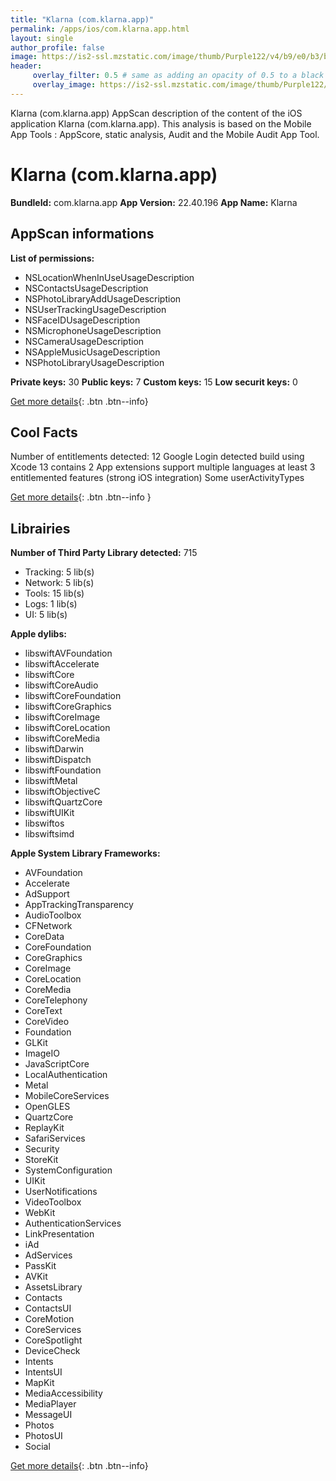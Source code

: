 ```yaml
---
title: "Klarna (com.klarna.app)"
permalink: /apps/ios/com.klarna.app.html
layout: single
author_profile: false
image: https://is2-ssl.mzstatic.com/image/thumb/Purple122/v4/b9/e0/b3/b9e0b378-90d5-f8cb-a013-2b5bd5f3805c/AppIcon-0-0-1x_U007emarketing-0-0-0-7-0-0-sRGB-0-0-0-GLES2_U002c0-512MB-85-220-0-0.png/512x512bb.jpg
header: 
     overlay_filter: 0.5 # same as adding an opacity of 0.5 to a black background
     overlay_image: https://is2-ssl.mzstatic.com/image/thumb/Purple122/v4/b9/e0/b3/b9e0b378-90d5-f8cb-a013-2b5bd5f3805c/AppIcon-0-0-1x_U007emarketing-0-0-0-7-0-0-sRGB-0-0-0-GLES2_U002c0-512MB-85-220-0-0.png/512x512bb.jpg
---
```

Klarna (com.klarna.app) AppScan description of the content of the iOS application Klarna (com.klarna.app). This analysis is based on the Mobile App Tools : AppScore, static analysis, Audit and the Mobile Audit App Tool.

# Klarna (com.klarna.app)

**BundleId:** com.klarna.app
**App Version:** 22.40.196
**App Name:** Klarna


## AppScan informations 

**List of permissions:** 
- NSLocationWhenInUseUsageDescription
- NSContactsUsageDescription
- NSPhotoLibraryAddUsageDescription
- NSUserTrackingUsageDescription
- NSFaceIDUsageDescription
- NSMicrophoneUsageDescription
- NSCameraUsageDescription
- NSAppleMusicUsageDescription
- NSPhotoLibraryUsageDescription
  
  
**Private keys:** 30
**Public keys:** 7
**Custom keys:** 15
**Low securit keys:** 0
  
[Get more details](/pricing.html){: .btn .btn--info}

## Cool Facts

Number of entitlements detected: 12
Google Login detected
build using Xcode 13
contains 2 App extensions
support multiple languages
at least 3 entitlemented features (strong iOS integration)
Some userActivityTypes
  
[Get more details](/pricing.html){: .btn .btn--info }

## Librairies 
**Number of Third Party Library detected:** 715
- Tracking: 5 lib(s)
- Network: 5 lib(s)
- Tools: 15 lib(s)
- Logs: 1 lib(s)
- UI: 5 lib(s)


**Apple dylibs:**
- libswiftAVFoundation
- libswiftAccelerate
- libswiftCore
- libswiftCoreAudio
- libswiftCoreFoundation
- libswiftCoreGraphics
- libswiftCoreImage
- libswiftCoreLocation
- libswiftCoreMedia
- libswiftDarwin
- libswiftDispatch
- libswiftFoundation
- libswiftMetal
- libswiftObjectiveC
- libswiftQuartzCore
- libswiftUIKit
- libswiftos
- libswiftsimd


**Apple System Library Frameworks:**
- AVFoundation
- Accelerate
- AdSupport
- AppTrackingTransparency
- AudioToolbox
- CFNetwork
- CoreData
- CoreFoundation
- CoreGraphics
- CoreImage
- CoreLocation
- CoreMedia
- CoreTelephony
- CoreText
- CoreVideo
- Foundation
- GLKit
- ImageIO
- JavaScriptCore
- LocalAuthentication
- Metal
- MobileCoreServices
- OpenGLES
- QuartzCore
- ReplayKit
- SafariServices
- Security
- StoreKit
- SystemConfiguration
- UIKit
- UserNotifications
- VideoToolbox
- WebKit
- AuthenticationServices
- LinkPresentation
- iAd
- AdServices
- PassKit
- AVKit
- AssetsLibrary
- Contacts
- ContactsUI
- CoreMotion
- CoreServices
- CoreSpotlight
- DeviceCheck
- Intents
- IntentsUI
- MapKit
- MediaAccessibility
- MediaPlayer
- MessageUI
- Photos
- PhotosUI
- Social


  
[Get more details](/pricing.html){: .btn .btn--info}

